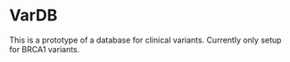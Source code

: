 # VarDB
This is a prototype of a database for clinical variants.
Currently only setup for BRCA1 variants.
